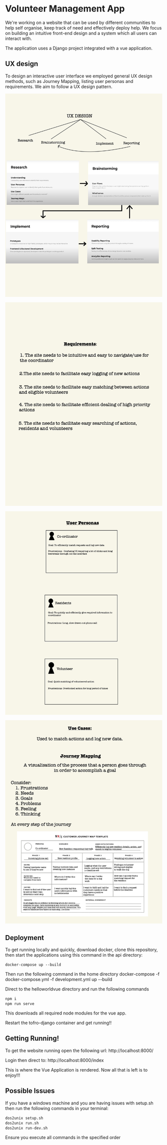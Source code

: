 # Volunteer Management App

We're working on a website that can be used by different communities to help self organise, keep track of need and effectively deploy help. We focus on building an intuitive front-end design and a system which all users can interact with.

The application uses a Django project integrated with a vue application.

## UX design
To design an interactive user interface we employed general UX design methods, such as Journey Mapping, listing user personas and requirements. We aim to follow a UX design pattern.

![My Image](images/image1.jpg)

![My Image](images/image2.jpg)

![My Image](images/image3.jpg)

![My Image](images/image4.jpg)

## Deployment

To get running locally and quickly, download docker, clone this repository, then start the applications using this command in the api directory:

    docker-compose up --build

Then run the following command in the home directory
    docker-compose -f docker-compose.yml -f development.yml up --build

Direct to the helloworldvue directory and run the following commands

```
npm i
npm run serve
```

This downloads all required node modules for the vue app.

Restart the tofro-django container and get running!!

## Getting Running!

To get the website running open the following url:
    http://localhost:8000/

Login then direct to:
    http://localhost:8000/index

This is where the Vue Application is rendered. Now all that is left is to enjoy!!!

## Possible Issues
If you have a windows machine and you are having issues with setup.sh then run the following commands in your terminal:

```
dos2unix setup.sh
dos2unix run.sh
dos2unix run-dev.sh
```

Ensure you execute all commands in the specified order
